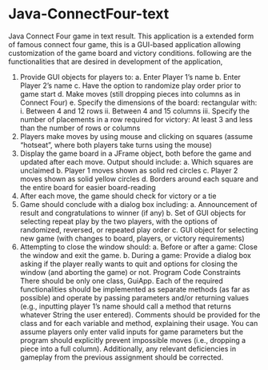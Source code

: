 # Java-ConnectFour-text
Java Connect Four game in text result.
This application is a extended form of famous connect four game, this is a GUI-based application allowing customization of the game board and victory conditions.
following are the functionalities that are desired in development of the application,
1)	Provide GUI objects for players to:
a.	Enter Player 1’s name
b.	Enter Player 2’s name
c.	Have the option to randomize play order prior to game start
d.	Make moves (still dropping pieces into columns as in Connect Four)
e.	Specify the dimensions of the board: rectangular with:
i.	Between 4 and 12 rows
ii.	Between 4 and 15 columns
iii.	Specify the number of placements in a row required for victory: At least 3 and less than the number of rows or columns
2)	Players make moves by using mouse and clicking on squares (assume “hotseat”, where both players take turns using the mouse)
3)	Display the game board in a JFrame object, both before the game and updated after each move. Output should include:
a.	Which squares are unclaimed
b.	Player 1 moves shown as solid red circles
c.	Player 2 moves shown as solid yellow circles
d.	Borders around each square and the entire board for easier board-reading
4)	After each move, the game should check for victory or a tie
5)	Game should conclude with a dialog box including:
a.	Announcement of result and congratulations to winner (if any)
b.	Set of GUI objects for selecting repeat play by the two players, with the options of randomized, reversed, or repeated play order
c.	GUI object for selecting new game (with changes to board, players, or victory requirements)
6)	Attempting to close the window should:
a.	Before or after a game: Close the window and exit the game.
b.	During a game: Provide a dialog box asking if the player really wants to quit and options for closing the window (and aborting the game) or not.
Program Code Constraints
There should be only one class, GuiApp. Each of the required functionalities should be implemented as separate methods (as far as possible) and operate by passing parameters and/or returning values (e.g., inputting player 1’s name should call a method that returns whatever String the user entered). Comments should be provided for the class and for each variable and method, explaining their usage. You can assume players only enter valid inputs for game parameters but the program should explicitly prevent impossible moves (i.e., dropping a piece into a full column). Additionally, any relevant deficiencies in gameplay from the previous assignment should be corrected.
